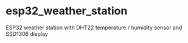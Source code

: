 # esp32_weather_station
ESP32 weather station with DHT22 temperature / humidity sensor and SSD1306 display

